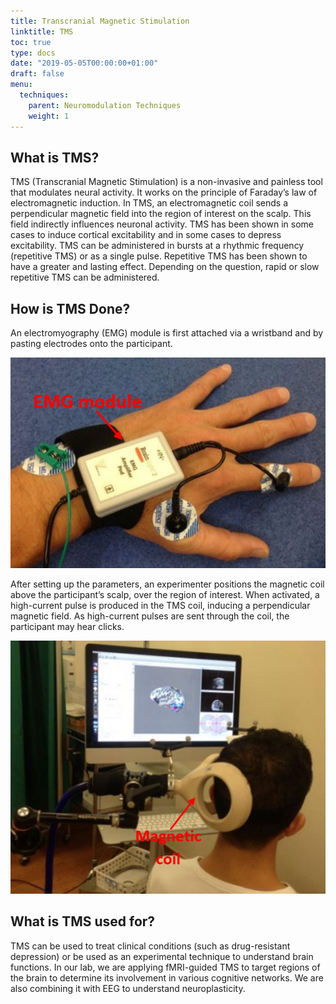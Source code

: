 ```yaml
---
title: Transcranial Magnetic Stimulation
linktitle: TMS
toc: true
type: docs
date: "2019-05-05T00:00:00+01:00"
draft: false
menu:
  techniques:
    parent: Neuromodulation Techniques
    weight: 1
---
```


## What is TMS?
TMS (Transcranial Magnetic Stimulation) is a non-invasive and painless tool that modulates neural activity. It works on the principle of Faraday’s law of electromagnetic induction. 
In TMS, an electromagnetic coil sends a perpendicular magnetic field into the region of interest on the scalp. This field indirectly influences neuronal activity. TMS has been shown in some cases to induce cortical excitability and in some cases to depress excitability. 
TMS can be administered in bursts at a rhythmic frequency (repetitive TMS) or as a single pulse. Repetitive TMS has been shown to have a greater and lasting effect. Depending on the question, rapid or slow repetitive TMS can be administered.

## How is TMS Done?
An electromyography (EMG) module is first attached via a wristband and by pasting electrodes onto the participant.

![jpg](./TMS1.jpg)

After setting up the parameters, an experimenter positions the magnetic coil above the participant’s scalp, over the region of interest. When activated, a high-current pulse is produced in the TMS coil, inducing a perpendicular magnetic field. 
As high-current pulses are sent through the coil, the participant may hear clicks.

![jpg](./TMS2.jpg)

## What is TMS used for?
TMS can be used to treat clinical conditions (such as drug-resistant depression) or be used as an experimental technique to understand brain functions. In our lab, we are applying fMRI-guided TMS to target regions of the brain to determine its involvement in various cognitive networks. 
We are also combining it with EEG to understand neuroplasticity.